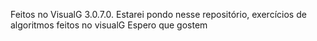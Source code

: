 Feitos no VisualG 3.0.7.0.
Estarei pondo nesse repositório, exercícios de algoritmos feitos no visualG
Espero que gostem
